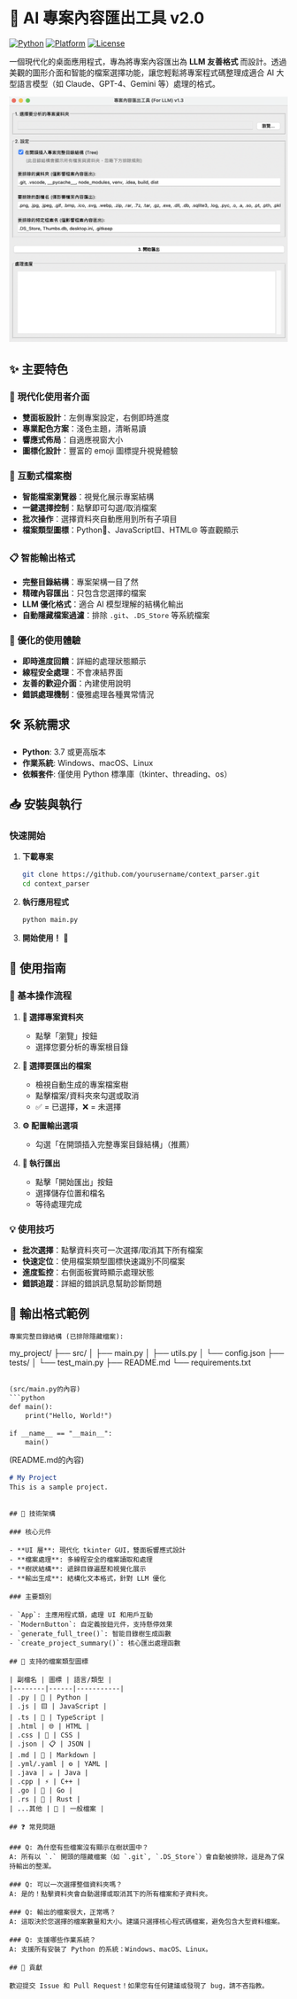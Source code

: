 # 🚀 AI 專案內容匯出工具 v2.0

[![Python](https://img.shields.io/badge/Python-3.7+-blue.svg)](https://www.python.org/)
[![Platform](https://img.shields.io/badge/Platform-Windows%20%7C%20macOS%20%7C%20Linux-lightgrey.svg)]()
[![License](https://img.shields.io/badge/License-MIT-green.svg)]()

一個現代化的桌面應用程式，專為將專案內容匯出為 **LLM 友善格式** 而設計。透過美觀的圖形介面和智能的檔案選擇功能，讓您輕鬆將專案程式碼整理成適合 AI 大型語言模型（如 Claude、GPT-4、Gemini 等）處理的格式。

![應用程式截圖](screenshot.png)

## ✨ 主要特色

### 🎨 **現代化使用者介面**
- **雙面板設計**：左側專案設定，右側即時進度
- **專業配色方案**：淺色主題，清晰易讀
- **響應式佈局**：自適應視窗大小
- **圖標化設計**：豐富的 emoji 圖標提升視覺體驗

### 🌲 **互動式檔案樹**
- **智能檔案瀏覽器**：視覺化展示專案結構
- **一鍵選擇控制**：點擊即可勾選/取消檔案
- **批次操作**：選擇資料夾自動應用到所有子項目
- **檔案類型圖標**：Python🐍、JavaScript🟨、HTML🌐 等直觀顯示

### 📋 **智能輸出格式**
- **完整目錄結構**：專案架構一目了然
- **精確內容匯出**：只包含您選擇的檔案
- **LLM 優化格式**：適合 AI 模型理解的結構化輸出
- **自動隱藏檔案過濾**：排除 `.git`、`.DS_Store` 等系統檔案

### 🚀 **優化的使用體驗**
- **即時進度回饋**：詳細的處理狀態顯示
- **線程安全處理**：不會凍結界面
- **友善的歡迎介面**：內建使用說明
- **錯誤處理機制**：優雅處理各種異常情況

## 🛠️ 系統需求

- **Python**: 3.7 或更高版本
- **作業系統**: Windows、macOS、Linux
- **依賴套件**: 僅使用 Python 標準庫（tkinter、threading、os）

## 📥 安裝與執行

### 快速開始

1. **下載專案**
   ```bash
   git clone https://github.com/yourusername/context_parser.git
   cd context_parser
   ```

2. **執行應用程式**
   ```bash
   python main.py
   ```

3. **開始使用！** 🎉

## 📖 使用指南

### 🎯 基本操作流程

1. **📁 選擇專案資料夾**
   - 點擊「瀏覽」按鈕
   - 選擇您要分析的專案根目錄

2. **🌲 選擇要匯出的檔案**
   - 檢視自動生成的專案檔案樹
   - 點擊檔案/資料夾來勾選或取消
   - ✅ = 已選擇，❌ = 未選擇

3. **⚙️ 配置輸出選項**
   - 勾選「在開頭插入完整專案目錄結構」（推薦）

4. **🚀 執行匯出**
   - 點擊「開始匯出」按鈕
   - 選擇儲存位置和檔名
   - 等待處理完成

### 💡 使用技巧

- **批次選擇**：點擊資料夾可一次選擇/取消其下所有檔案
- **快速定位**：使用檔案類型圖標快速識別不同檔案
- **進度監控**：右側面板實時顯示處理狀態
- **錯誤追蹤**：詳細的錯誤訊息幫助診斷問題

## 📄 輸出格式範例

```
專案完整目錄結構 (已排除隱藏檔案):
```
my_project/
├── src/
│   ├── main.py
│   ├── utils.py
│   └── config.json
├── tests/
│   └── test_main.py
├── README.md
└── requirements.txt
```

(src/main.py的內容)
```python
def main():
    print("Hello, World!")

if __name__ == "__main__":
    main()
```

(README.md的內容)
```markdown
# My Project
This is a sample project.
```
```

## 🔧 技術架構

### 核心元件

- **UI 層**: 現代化 tkinter GUI，雙面板響應式設計
- **檔案處理**: 多線程安全的檔案讀取和處理
- **樹狀結構**: 遞歸目錄遍歷和視覺化展示
- **輸出生成**: 結構化文本格式，針對 LLM 優化

### 主要類別

- `App`: 主應用程式類，處理 UI 和用戶互動
- `ModernButton`: 自定義按鈕元件，支持懸停效果
- `generate_full_tree()`: 智能目錄樹生成函數
- `create_project_summary()`: 核心匯出處理函數

## 🎨 支持的檔案類型圖標

| 副檔名 | 圖標 | 語言/類型 |
|--------|------|-----------|
| .py | 🐍 | Python |
| .js | 🟨 | JavaScript |
| .ts | 🔷 | TypeScript |
| .html | 🌐 | HTML |
| .css | 🎨 | CSS |
| .json | 📋 | JSON |
| .md | 📝 | Markdown |
| .yml/.yaml | ⚙️ | YAML |
| .java | ☕ | Java |
| .cpp | ⚡ | C++ |
| .go | 🐹 | Go |
| .rs | 🦀 | Rust |
| ...其他 | 📄 | 一般檔案 |

## ❓ 常見問題

### Q: 為什麼有些檔案沒有顯示在樹狀圖中？
A: 所有以 `.` 開頭的隱藏檔案（如 `.git`, `.DS_Store`）會自動被排除，這是為了保持輸出的整潔。

### Q: 可以一次選擇整個資料夾嗎？
A: 是的！點擊資料夾會自動選擇或取消其下的所有檔案和子資料夾。

### Q: 輸出的檔案很大，正常嗎？
A: 這取決於您選擇的檔案數量和大小。建議只選擇核心程式碼檔案，避免包含大型資料檔案。

### Q: 支援哪些作業系統？
A: 支援所有安裝了 Python 的系統：Windows、macOS、Linux。

## 🤝 貢獻

歡迎提交 Issue 和 Pull Request！如果您有任何建議或發現了 bug，請不吝指教。

 